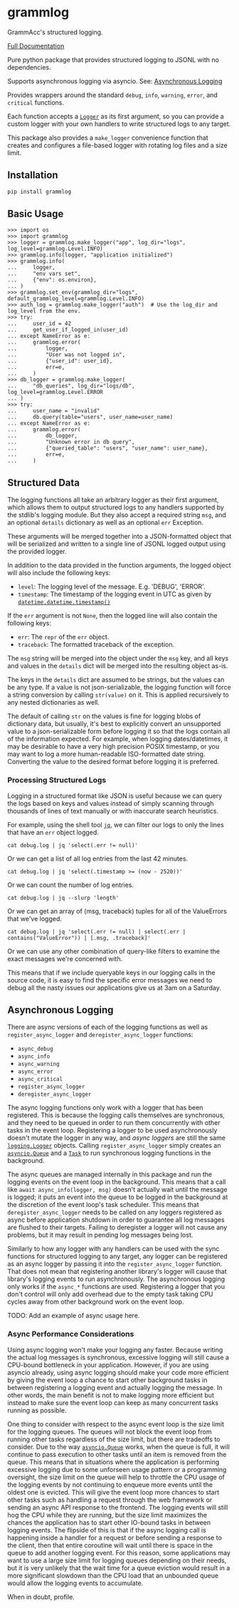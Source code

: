 # grammlog

GrammAcc's structured logging.

[Full Documentation](https://grammacc.github.io/grammlog)

Pure python package that provides structured logging to JSONL with no dependencies.

Supports asynchronous logging via asyncio. See: [Asynchronous Logging](#asynchronous-logging)

Provides wrappers around the standard `debug`, `info`, `warning`, `error`, and `critical`
functions.

Each function accepts a [`Logger`](https://docs.python.org/3/library/logging.html#logging.Logger)
as its first argument, so you can provide a custom logger with your own handlers to write
structured logs to any target.

This package also provides a `make_logger` convenience function that creates and configures
a file-based logger with rotating log files and a size limit.

## Installation

```bash
pip install grammlog
```

## Basic Usage

```pycon
>>> import os
>>> import grammlog
>>> logger = grammlog.make_logger("app", log_dir="logs", log_level=grammlog.Level.INFO)
>>> grammlog.info(logger, "application initialized")
>>> grammlog.info(
...     logger,
...     "env vars set",
...     {"env": os.environ},
... )
>>> grammlog.set_env(grammlog_dir="logs", default_grammlog_level=grammlog.Level.INFO)
>>> auth_log = grammlog.make_logger("auth")  # Use the log_dir and log_level from the env.
>>> try:
...     user_id = 42
...     get_user_if_logged_in(user_id)
... except NameError as e:
...     grammlog.error(
...         logger,
...         "User was not logged in",
...         {"user_id": user_id},
...         err=e,
...     )
>>> db_logger = grammlog.make_logger(
...     "db_queries", log_dir="logs/db", log_level=grammlog.Level.ERROR
... )
>>> try:
...     user_name = "invalid"
...     db.query(table="users", user_name=user_name)
... except NameError as e:
...     grammlog.error(
...         db_logger,
...         "Unknown error in db query",
...         {"queried_table": "users", "user_name": user_name},
...         err=e,
...     )

```

## Structured Data

The logging functions all take an arbitrary logger as their first argument, which
allows them to output structured logs to any handlers supported by the stdlib's logging module.
But they also accept a required string `msg`, and an optional `details` dictionary as well as
an optional `err` Exception.

These arguments will be merged together into a JSON-formatted object that will be serialized
and written to a single line of JSONL logged output using the provided logger.

In addition to the data provided in the function arguments, the logged object will also include
the following keys:

  - `level`: The logging level of the message. E.g. 'DEBUG', 'ERROR'.
  - `timestamp`: The timestamp of the logging event in UTC as given by
[`datetime.datetime.timestamp()`](https://docs.python.org/3/library/datetime.html#datetime.datetime.timestamp)


If the `err` argument is not `None`, then the logged line will also contain the following keys:

  - `err`: The `repr` of the `err` object.
  - `traceback`: The formatted traceback of the exception.

The `msg` string will be merged into the object under the `msg` key, and all keys and values
in the `details` dict will be merged into the resulting object as-is.

The keys in the `details` dict are assumed to be strings, but the values can be any type.
If a value is not json-serializable, the logging function will force a string conversion
by calling `str(value)` on it. This is applied recursively to any nested dictionaries as well.

The default of calling `str` on the values is fine for logging blobs of dictionary data, but
usually, it's best to explicitly convert an unsupported value to a json-serializable form before
logging it so that the logs contain all of the information expected. For example, when logging
dates/datetimes, it may be desirable to have a very high precision POSIX timestamp, or you may
want to log a more human-readable ISO-formatted date string. Converting the value to the desired
format before logging it is preferred.

### Processing Structured Logs

Logging in a structured format like JSON is useful because we can query the logs
based on keys and values instead of simply scanning through thousands of lines
of text manually or with inaccurate search heuristics.

For example, using the shell tool [`jq`](https://jqlang.github.io/jq/), we can
filter our logs to only the lines that have an `err` object logged.

    cat debug.log | jq 'select(.err != null)'

Or we can get a list of all log entries from the last 42 minutes.

    cat debug.log | jq 'select(.timestamp >= (now - 2520))'

Or we can count the number of log entries.

    cat debug.log | jq --slurp 'length'

Or we can get an array of (msg, traceback) tuples for all of the ValueErrors that we've logged.

    cat debug.log | jq 'select(.err != null) | select(.err | contains("ValueError")) | [.msg, .traceback]'

Or we can use any other combination of query-like filters to examine the exact
messages we're concerned with.

This means that if we include queryable keys in our logging calls in the source code, it is
easy to find the specific error messages we need to debug all the nasty issues our applications
give us at 3am on a Saturday.

## Asynchronous Logging

There are async versions of each of the logging functions as well as
`register_async_logger` and `deregister_async_logger` functions:

- `async_debug`
- `async_info`
- `async_warning`
- `async_error`
- `async_critical`
- `register_async_logger`
- `deregister_async_logger`

The async logging functions only work with a logger that has been registered.
This is because the logging calls themselves are synchronous, and they
need to be queued in order to run them concurrently with other tasks in the event
loop. Registering a logger to be used asynchronously doesn't mutate the logger in
any way, and *async loggers* are still the same
[`logging.Logger`](https://docs.python.org/3/library/logging.html#logging.Logger)
objects. Calling `register_async_logger` simply creates an
[`asyncio.Queue`](https://docs.python.org/3/library/asyncio-queue.html#asyncio.Queue)
and a [`Task`](https://docs.python.org/3/library/asyncio-task.html#task-object)
to run synchronous logging functions in the background.

The async queues are managed internally in this package and run the logging
events on the event loop in the background. This means that a call like
`await async_info(logger, msg)` doesn't actually wait until the message is logged;
it puts an event into the queue to be logged in the background at the discretion of
the event loop's task scheduler. This means that `deregister_async_logger` needs to
be called on any loggers registered as async before application shutdown in order to
guarantee all log messages are flushed to their targets. Failing to deregister a
logger will not cause any problems, but it may result in pending log messages being
lost.

Similarly to how any logger with any handlers can be used with the sync functions
for structured logging to any target, any logger can be registered as an async logger by passing
it into the `register_async_logger` function. That does not mean that registering another library's
logger will cause that library's logging events to run asynchronously. The asynchronous logging only
works if the `async_*` functions are used. Registering a logger that you don't control will only add
overhead due to the empty task taking CPU cycles away from other background work on the event loop.

TODO: Add an example of async usage here.


### Async Performance Considerations

Using async logging won't make your logging any faster. Because writing the actual log messages
is synchronous, excessive logging will still cause a CPU-bound bottleneck in your application.
However, if you are using asyncio already, using async logging should make your code more efficient
by giving the event loop a chance to start other background tasks in between registering a logging
event and actually logging the message. In other words, the main benefit is not to make logging more
efficient but instead to make sure the event loop can keep as many concurrent tasks running as
possible.

One thing to consider with respect to the async event loop is the size limit for the logging
queues. The queues will not block the event loop from
running other tasks regardless of the size limit, but there are tradeoffs to consider.
Due to the way
[`asyncio.Queue`](https://docs.python.org/3/library/asyncio-queue.html#asyncio.Queue)
works, when the queue is full, it will continue to pass execution to other tasks until
an item is removed from the queue. This means that in situations where the application is
performing excessive logging due to some unforseen usage pattern or a programming oversight, the
size limit on the queue will help to throttle the CPU usage of the logging events by not continuing
to enqueue more events until the oldest one is evicted. This will give the event loop more chances
to start other tasks such as handling a request through the web framework or sending an async API
response to the frontend. The logging events will still hog the CPU while they are running, but
the size limit maximizes the chances the application has to start other IO-bound tasks in between
logging events. The flipside of this is that if the async logging call is happening inside a handler
for a request or before sending a response to the client, then that entire coroutine will wait until
there is space in the queue to add another logging event. For this reason, some applications may
want to use a large size limit for logging queues depending on their needs, but it is very unlikely
that the wait time for a queue eviction would result in a more significant slowdown than the CPU
load that an unbounded queue would allow the logging events to accumulate.

When in doubt, profile.
